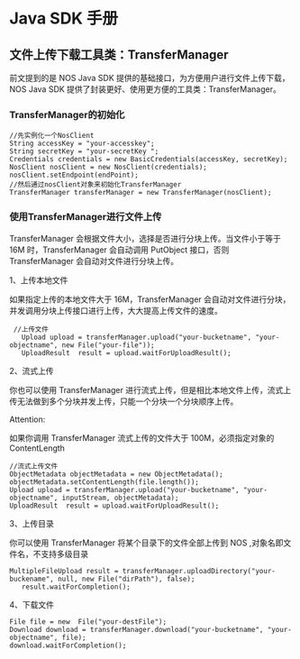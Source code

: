 # Java SDK 手册

## 文件上传下载工具类：TransferManager

前文提到的是 NOS Java SDK 提供的基础接口，为方便用户进行文件上传下载，NOS Java SDK 提供了封装更好、使用更方便的工具类：TransferManager。

### TransferManager的初始化

    //先实例化一个NosClient
    String accessKey = "your-accesskey";
    String secretKey = "your-secretKey ";
    Credentials credentials = new BasicCredentials(accessKey, secretKey);
    NosClient nosClient = new NosClient(credentials);
    nosClient.setEndpoint(endPoint);
    //然后通过nosClient对象来初始化TransferManager
    TransferManager transferManager = new TransferManager(nosClient);

### 使用TransferManager进行文件上传
TransferManager 会根据文件大小，选择是否进行分块上传。当文件小于等于 16M 时，TransferManager 会自动调用 PutObject 接口，否则 TransferManager 会自动对文件进行分块上传。 

1、上传本地文件

如果指定上传的本地文件大于 16M，TransferManager 会自动对文件进行分块，并发调用分块上传接口进行上传，大大提高上传文件的速度。

     //上传文件
       Upload upload = transferManager.upload("your-bucketname", "your-objectname", new File("your-file"));
       UploadResult  result = upload.waitForUploadResult();

2、流式上传

你也可以使用 TransferManager 进行流式上传，但是相比本地文件上传，流式上传无法做到多个分块并发上传，只能一个分块一个分块顺序上传。

<span>Attention:</span><div class="alertContent">如果你调用 TransferManager 流式上传的文件大于 100M，必须指定对象的 ContentLength</div>

    //流式上传文件
    ObjectMetadata objectMetadata = new ObjectMetadata();
    objectMetadata.setContentLength(file.length());
    Upload upload = transferManager.upload("your-bucketname", "your-objectname", inputStream, objectMetadata);
    UploadResult  result = upload.waitForUploadResult();

3、上传目录

你可以使用 TransferManager 将某个目录下的文件全部上传到 NOS ,对象名即文件名，不支持多级目录   

    MultipleFileUpload result = transferManager.uploadDirectory("your-buckename", null, new File("dirPath"), false);
       result.waitForCompletion();

4、下载文件 

    File file = new  File("your-destFile");
    Download download = transferManager.download("your-bucketname", "your-objectname", file);
    download.waitForCompletion();

